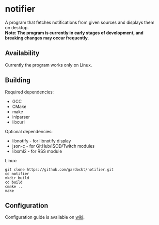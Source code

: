 notifier
========
A program that fetches notifications from given sources and displays them on desktop.  
**Note: The program is currently in early stages of development, and breaking changes may occur frequently.**

## Availability
Currently the program works only on Linux.

## Building
Required dependencies:
- GCC
- CMake
- make
- iniparser
- libcurl

Optional dependencies:
- libnotify - for libnotify display
- json-c - for GitHub/ISOD/Twitch modules
- libxml2 - for RSS module

Linux:
```
git clone https://github.com/gardockt/notifier.git
cd notifier
mkdir build
cd build
cmake ..
make
```

## Configuration
Configuration guide is available on [wiki](https://github.com/gardockt/notifier/wiki/Configuration).
